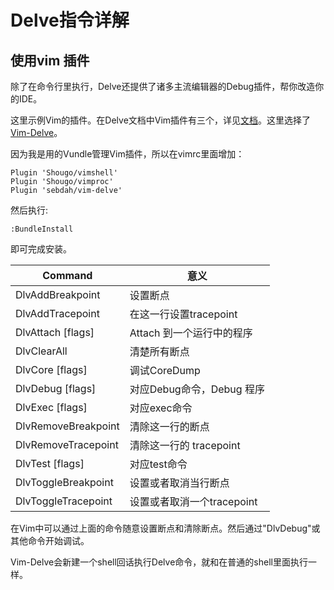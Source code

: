# Delve指令详解


## 使用vim 插件
除了在命令行里执行，Delve还提供了诸多主流编辑器的Debug插件，帮你改造你的IDE。

这里示例Vim的插件。在Delve文档中Vim插件有三个，详见[文档](https://github.com/derekparker/delve/blob/master/Documentation/EditorIntegration.md)。这里选择了[Vim-Delve](https://github.com/sebdah/vim-delve)。

因为我是用的Vundle管理Vim插件，所以在vimrc里面增加：

    Plugin 'Shougo/vimshell'
    Plugin 'Shougo/vimproc'
    Plugin 'sebdah/vim-delve'

然后执行:

    :BundleInstall

即可完成安装。


Command	| 意义
---|---
DlvAddBreakpoint |	设置断点
DlvAddTracepoint |	在这一行设置tracepoint 
DlvAttach <pid> [flags] | 	Attach 到一个运行中的程序
DlvClearAll	| 清楚所有断点
DlvCore <bin> <dump> [flags] |  调试CoreDump
DlvDebug [flags] | 对应Debug命令，Debug 程序
DlvExec <bin> [flags] | 对应exec命令
DlvRemoveBreakpoint	| 清除这一行的断点
DlvRemoveTracepoint	| 清除这一行的 tracepoint
DlvTest [flags]	 | 对应test命令
DlvToggleBreakpoint	 | 设置或者取消当行断点
DlvToggleTracepoint	 | 设置或者取消一个tracepoint 

在Vim中可以通过上面的命令随意设置断点和清除断点。然后通过"DlvDebug"或其他命令开始调试。

Vim-Delve会新建一个shell回话执行Delve命令，就和在普通的shell里面执行一样。

